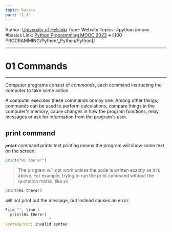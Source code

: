 ```yaml
---
topic: basics
part: "1.1"
---
```

Author: [University of Helsinki](https://programming-23.mooc.fi/)
Type: Website
Topics: #python #mooc #basics
Link: [Python Programming MOOC 2023](https://programming-23.mooc.fi/)
∗:[[00 PROGRAMMING/Python/_Python/Python]] 

---
# 01 Commands

--- 
Computer programs consist of _commands_, each command instructing the computer to take some action. 

A computer executes these commands one by one. 
Among other things, commands can be used to perform calculations, compare things in the computer's memory, cause changes in how the program functions, relay messages or ask for information from the program's user.

## print command
___`print`___ command prints text
printing means the program will show some text on the screen.

```python
print("Hi there!")
```

> The program will not work unless the code is written exactly as it is above. For example, trying to run the print command without the quotation marks, like so

```python
print(Hi there!)
```

will not print out the message, but instead causes an error:
```python
File "", line 1
  print(Hi there!)
                   ^
SyntaxError: invalid syntax
```

